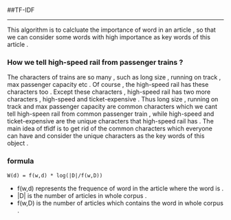 ##TF-IDF

---
This algorithm is to calcluate the importance of word in an article , so that we can consider some words with high importance as key words of this article .

### How we tell high-speed rail from passenger trains ? 
The characters of trains are so many , such as long size , running on track , max passenger capacity etc . Of course , the high-speed rail has these characters too . Except these characters , high-speed rail has two more characters , high-speed and ticket-expensive . Thus long size , running on track and max passenger capacity are common characters which we cant tell high-speen rail from common passenger train , while high-speed and ticket-expensive are the unique characters that high-speed rail has . 
The main idea of tfidf is to get rid of the common characters which everyone can have and consider the unique characters as the key words of this object .

### formula 

```
W(d) = f(w,d) * log(|D|/f(w,D))
```
* f(w,d) represents the frequence of word in the article where the word is .
* |D| is the number of articles in whole corpus .
* f(w,D) is the number of articles which contains the word in whole corpus .
